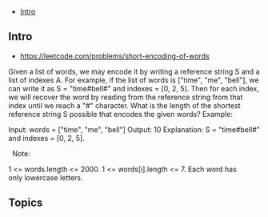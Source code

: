 - [Intro](#intro)

## Intro

- https://leetcode.com/problems/short-encoding-of-words

Given a list of words, we may encode it by writing a reference string S and a list of indexes A.
For example, if the list of words is ["time", "me", "bell"], we can write it as S = "time#bell#" and indexes = [0, 2, 5].
Then for each index, we will recover the word by reading from the reference string from that index until we reach a "#" character.
What is the length of the shortest reference string S possible that encodes the given words?
Example:

Input: words = ["time", "me", "bell"]
Output: 10
Explanation: S = "time#bell#" and indexes = [0, 2, 5].

 
Note:

1 <= words.length <= 2000.
1 <= words[i].length <= 7.
Each word has only lowercase letters.



## Topics



